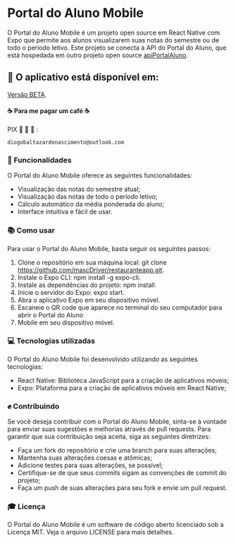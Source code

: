 # Portal do Aluno Mobile

O Portal do Aluno Mobile é um projeto open source em React Native com Expo que permite aos alunos visualizarem suas notas do semestre ou de todo o período letivo. Este projeto se conecta à API do Portal do Aluno, que está hospedada em outro projeto open source [apiPortalAluno](https://github.com/mascDriver/apiPortalAluno).


## :iphone:	 O aplicativo está disponível em:
[Versão BETA](https://github.com/mascDriver/restauranteapp/releases/tag/0.0.1).

#### :coffee: Para me pagar um café :coffee:
PIX :money_with_wings: :money_with_wings: :money_with_wings: : 
```
diogobaltazardonascimento@outlook.com
```

### :rocket: Funcionalidades

O Portal do Aluno Mobile oferece as seguintes funcionalidades:

* Visualização das notas do semestre atual;
* Visualização das notas de todo o período letivo;
* Cálculo automático da média ponderada do aluno;
* Interface intuitiva e fácil de usar.


### :books: Como usar

Para usar o Portal do Aluno Mobile, basta seguir os seguintes passos:

1. Clone o repositório em sua máquina local: git clone https://github.com/mascDriver/restauranteapp.git.
2. Instale o Expo CLI: npm install -g expo-cli.
3. Instale as dependências do projeto: npm install.
4. Inicie o servidor do Expo: expo start.
5. Abra o aplicativo Expo em seu dispositivo móvel.
6. Escaneie o QR code que aparece no terminal do seu computador para abrir o Portal do Aluno
7. Mobile em seu dispositivo móvel.


### :computer: Tecnologias utilizadas


O Portal do Aluno Mobile foi desenvolvido utilizando as seguintes tecnologias:

* React Native: Biblioteca JavaScript para a criação de aplicativos móveis;
* Expo: Plataforma para a criação de aplicativos móveis em React Native;


### :fist: Contribuindo

Se você deseja contribuir com o Portal do Aluno Mobile, sinta-se à vontade para enviar suas sugestões e melhorias através de pull requests. Para garantir que sua contribuição seja aceita, siga as seguintes diretrizes:

* Faça um fork do repositório e crie uma branch para suas alterações;
* Mantenha suas alterações coesas e atômicas;
* Adicione testes para suas alterações, se possível;
* Certifique-se de que seus commits sigam as convenções de commit do projeto;
* Faça um push de suas alterações para seu fork e envie um pull request.

### :mortar_board: Licença

O Portal do Aluno Mobile é um software de código aberto licenciado sob a Licença MIT. Veja o arquivo LICENSE para mais detalhes.

